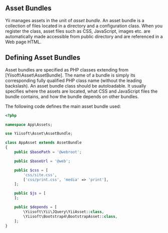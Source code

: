 ## Asset Bundles <span id="asset-bundles"></span>

Yii manages assets in the unit of *asset bundle*. An asset bundle is a collection of files located in a directory and a configuration class. When you register the class, asset files such as CSS, JavaScript, images etc. are automatically made accessible from public directory and are referenced in a Web page HTML.


## Defining Asset Bundles <span id="defining-asset-bundles"></span>

Asset bundles are specified as PHP classes extending from [Yiisoft\Asset\AssetBundle]. The name of a bundle is simply its corresponding fully qualified PHP class name (without the leading backslash). An asset bundle class should be autoloadable. It usually specifies where the assets are located, what CSS and JavaScript files the bundle contains, and how the bundle depends on other bundles.

The following code defines the main asset bundle used:

```php
<?php

namespace App\Assets;

use Yiisoft\Asset\AssetBundle;

class AppAsset extends AssetBundle
{
    public $basePath = '@webroot';

    public $baseUrl = '@web';

    public $css = [
        'css/site.css',
        ['css/print.css', 'media' => 'print'],
    ];

    public $js = [
    ];

    public $depends = [
        \Yiisoft\Yii\JQuery\YiiAsset::class,
        \Yiisoft\Bootstrap4\BootstrapAsset::class,
    ];
}
```
